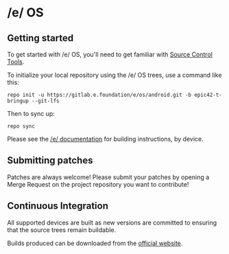 /e/ OS
===========

Getting started
---------------

To get started with /e/ OS, you'll need to get familiar with [Source Control Tools](https://source.android.com/setup/develop).

To initialize your local repository using the /e/ OS trees, use a command like this:
```
repo init -u https://gitlab.e.foundation/e/os/android.git -b epic42-t-bringup --git-lfs
```
Then to sync up:
```
repo sync
```
Please see the [/e/ documentation](https://doc.e.foundation/how-tos/#build-e-for-a-device) for building instructions, by device.


Submitting patches
------------------
Patches are always welcome! Please submit your patches by opening a Merge Request on the project repository you want to contribute!


Continuous Integration
--------

All supported devices are built as new versions are committed to ensuring that the source trees remain buildable.

Builds produced can be downloaded from the [official website](https://doc.e.foundation/devices/).

